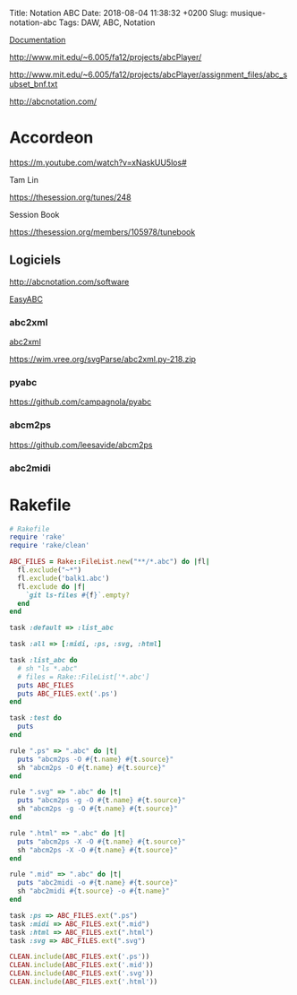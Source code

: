 Title:  Notation ABC
Date:   2018-08-04 11:38:32 +0200
Slug: musique-notation-abc
Tags: DAW, ABC, Notation


[Documentation](http://abcnotation.com/wiki/abc:standard:v2.2)

<http://www.mit.edu/~6.005/fa12/projects/abcPlayer/>

<http://www.mit.edu/~6.005/fa12/projects/abcPlayer/assignment_files/abc_subset_bnf.txt>

<http://abcnotation.com/>

# Accordeon

<https://m.youtube.com/watch?v=xNaskUU5los#>

Tam Lin

<https://thesession.org/tunes/248>

Session Book

<https://thesession.org/members/105978/tunebook>

## Logiciels

<http://abcnotation.com/software>

[EasyABC](https://www.nilsliberg.se/ksp/easyabc/)

### abc2xml

[abc2xml](https://wim.vree.org/svgParse/abc2xml.html)

<https://wim.vree.org/svgParse/abc2xml.py-218.zip>

### pyabc

<https://github.com/campagnola/pyabc>

### abcm2ps

<https://github.com/leesavide/abcm2ps>

### abc2midi



# Rakefile

```ruby
# Rakefile
require 'rake'
require 'rake/clean'

ABC_FILES = Rake::FileList.new("**/*.abc") do |fl|
  fl.exclude("~*")
  fl.exclude('balk1.abc')
  fl.exclude do |f|
    `git ls-files #{f}`.empty?
  end
end

task :default => :list_abc

task :all => [:midi, :ps, :svg, :html]

task :list_abc do
  # sh "ls *.abc"
  # files = Rake::FileList['*.abc']
  puts ABC_FILES
  puts ABC_FILES.ext('.ps')
end

task :test do
  puts 
end

rule ".ps" => ".abc" do |t|
  puts "abcm2ps -O #{t.name} #{t.source}"
  sh "abcm2ps -O #{t.name} #{t.source}"
end

rule ".svg" => ".abc" do |t|
  puts "abcm2ps -g -O #{t.name} #{t.source}"
  sh "abcm2ps -g -O #{t.name} #{t.source}"
end

rule ".html" => ".abc" do |t|
  puts "abcm2ps -X -O #{t.name} #{t.source}"
  sh "abcm2ps -X -O #{t.name} #{t.source}"
end

rule ".mid" => ".abc" do |t|
  puts "abc2midi -o #{t.name} #{t.source}"
  sh "abc2midi #{t.source} -o #{t.name}"
end

task :ps => ABC_FILES.ext(".ps")
task :midi => ABC_FILES.ext(".mid")
task :html => ABC_FILES.ext(".html")
task :svg => ABC_FILES.ext(".svg")

CLEAN.include(ABC_FILES.ext('.ps'))
CLEAN.include(ABC_FILES.ext('.mid'))
CLEAN.include(ABC_FILES.ext('.svg'))
CLEAN.include(ABC_FILES.ext('.html'))
```
